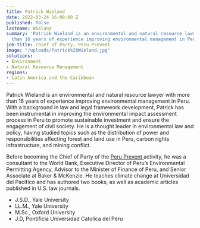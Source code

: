 ```yaml
---
title: Patrick Wieland
date: 2022-03-24 16:08:00 Z
published: false
lastname: Wieland
summary: 'Patrick Wieland is an environmental and natural resource lawyer with more
  than 16 years of experience improving environmental management in Peru. '
job-title: Chief of Party, Peru Prevent
image: "/uploads/Patrick%20Wieland.jpg"
solutions:
- Environment
- Natural Resource Management
regions:
- Latin America and the Caribbean
---
```


Patrick Wieland is an environmental and natural resource lawyer with more than 16 years of experience improving environmental management in Peru. With a background in law and legal framework development, Patrick has been instrumental in improving the environmental impact assessment process in Peru to promote sustainable investment and ensure the engagement of civil society. He is a thought leader in environmental law and policy, having studied topics such as the distribution of power and responsibilities affecting forest and land use in Peru, carbon rights infrastructure, and mining conflict. 

Before becoming the Chief of Party of the [Peru Prevent ](https://www.dai.com/our-work/projects/peru-prevent)activity, he was a consultant to the World Bank, Executive Director of Peru’s Environmental Permitting Agency, Advisor to the Minister of Finance of Peru, and Senior Associate at Baker & McKenzie. He teaches climate change at Universidad del Pacifico and has authored two books, as well as academic articles published in U.S. law journals.

* J.S.D., Yale University
* LL.M., Yale University
* M.Sc., Oxford University
* J.D, Pontificia Universidad Catolica del Peru